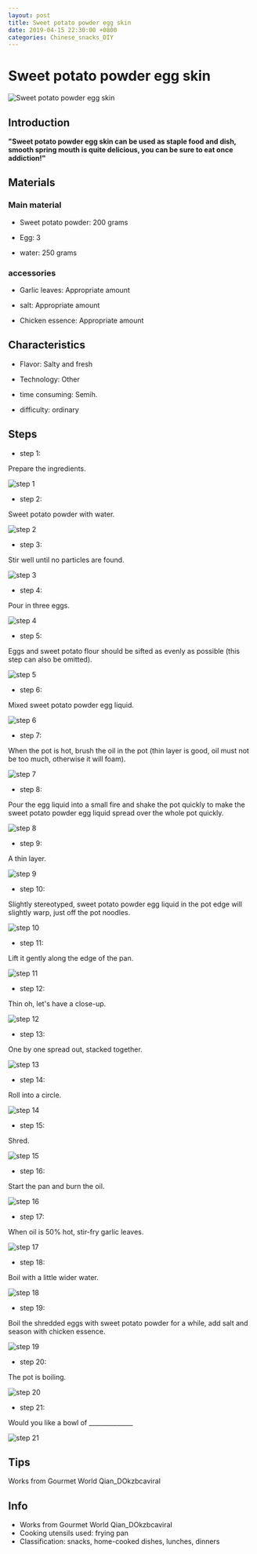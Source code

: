 ```yaml
---
layout: post
title: Sweet potato powder egg skin
date: 2019-04-15 22:30:00 +0800
categories: Chinese_snacks_DIY
---
```


# Sweet potato powder egg skin

![Sweet potato powder egg skin](/img/452690/452690.jpg)

## Introduction

**"Sweet potato powder egg skin can be used as staple food and dish, smooth spring mouth is quite delicious, you can be sure to eat once addiction!"**

## Materials

### Main material

- Sweet potato powder: 200 grams

- Egg: 3

- water: 250 grams

### accessories

- Garlic leaves: Appropriate amount

- salt: Appropriate amount

- Chicken essence: Appropriate amount

## Characteristics

- Flavor: Salty and fresh

- Technology: Other

- time consuming: Semih.

- difficulty: ordinary

## Steps

- step 1:

Prepare the ingredients.

![step 1](/img/452690/1.jpg)

- step 2:

Sweet potato powder with water.

![step 2](/img/452690/2.jpg)

- step 3:

Stir well until no particles are found.

![step 3](/img/452690/3.jpg)

- step 4:

Pour in three eggs.

![step 4](/img/452690/4.jpg)

- step 5:

Eggs and sweet potato flour should be sifted as evenly as possible (this step can also be omitted).

![step 5](/img/452690/5.jpg)

- step 6:

Mixed sweet potato powder egg liquid.

![step 6](/img/452690/6.jpg)

- step 7:

When the pot is hot, brush the oil in the pot (thin layer is good, oil must not be too much, otherwise it will foam).

![step 7](/img/452690/7.jpg)

- step 8:

Pour the egg liquid into a small fire and shake the pot quickly to make the sweet potato powder egg liquid spread over the whole pot quickly.

![step 8](/img/452690/8.jpg)

- step 9:

A thin layer.

![step 9](/img/452690/9.jpg)

- step 10:

Slightly stereotyped, sweet potato powder egg liquid in the pot edge will slightly warp, just off the pot noodles.

![step 10](/img/452690/10.jpg)

- step 11:

Lift it gently along the edge of the pan.

![step 11](/img/452690/11.jpg)

- step 12:

Thin oh, let's have a close-up.

![step 12](/img/452690/12.jpg)

- step 13:

One by one spread out, stacked together.

![step 13](/img/452690/13.jpg)

- step 14:

Roll into a circle.

![step 14](/img/452690/14.jpg)

- step 15:

Shred.

![step 15](/img/452690/15.jpg)

- step 16:

Start the pan and burn the oil.

![step 16](/img/452690/16.jpg)

- step 17:

When oil is 50% hot, stir-fry garlic leaves.

![step 17](/img/452690/17.jpg)

- step 18:

Boil with a little wider water.

![step 18](/img/452690/18.jpg)

- step 19:

Boil the shredded eggs with sweet potato powder for a while, add salt and season with chicken essence.

![step 19](/img/452690/19.jpg)

- step 20:

The pot is boiling.

![step 20](/img/452690/20.jpg)

- step 21:

Would you like a bowl of ______________

![step 21](/img/452690/21.jpg)

## Tips

Works from Gourmet World Qian_DOkzbcaviraI

## Info

- Works from Gourmet World Qian_DOkzbcaviraI
- Cooking utensils used: frying pan
- Classification: snacks, home-cooked dishes, lunches, dinners